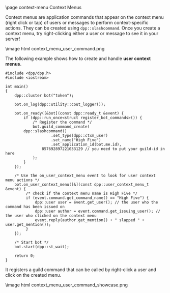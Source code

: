 \page context-menu Context Menus

Context menus are application commands that appear on the context menu (right click or tap) of users or messages to perform context-specific actions. They can be created using `dpp::slashcommand`. Once you create a context menu, try right-clicking either a user or message to see it in your server!

\image html context_menu_user_command.png

The following example shows how to create and handle **user context menus**.

~~~~~~~~~~{.cpp}
#include <dpp/dpp.h>
#include <iostream>

int main()
{
    dpp::cluster bot("token");

    bot.on_log(dpp::utility::cout_logger());

    bot.on_ready([&bot](const dpp::ready_t &event) {
        if (dpp::run_once<struct register_bot_commands>()) {
            /* Register the command */
            bot.guild_command_create(
		dpp::slashcommand()
					.set_type(dpp::ctxm_user)
                    .set_name("High Five")
                    .set_application_id(bot.me.id),
                857692897221033129 // you need to put your guild-id in here
            );
        }
    });

    /* Use the on_user_context_menu event to look for user context menu actions */
    bot.on_user_context_menu([&](const dpp::user_context_menu_t &event) {
         /* check if the context menu name is High Five */
         if (event.command.get_command_name() == "High Five") {
             dpp::user user = event.get_user(); // the user who the command has been issued on
             dpp::user author = event.command.get_issuing_user(); // the user who clicked on the context menu
             event.reply(author.get_mention() + " slapped " + user.get_mention());
         }
    });

    /* Start bot */
    bot.start(dpp::st_wait);

    return 0;
}
~~~~~~~~~~

It registers a guild command that can be called by right-click a user and click on the created menu.

\image html context_menu_user_command_showcase.png
